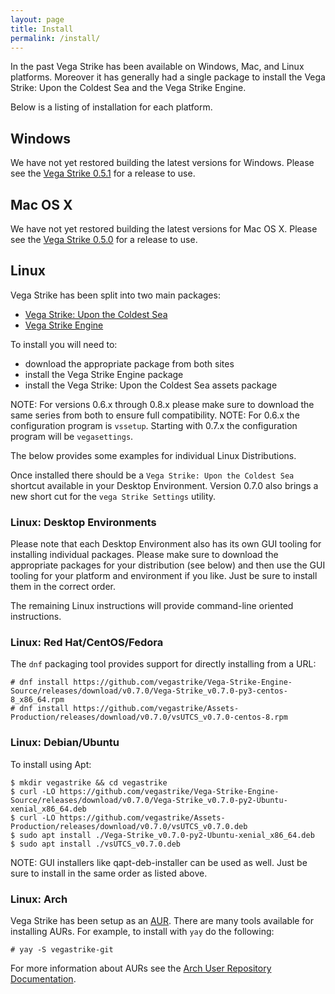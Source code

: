 ```yaml
---
layout: page
title: Install
permalink: /install/
---
```


In the past Vega Strike has been available on Windows, Mac, and Linux platforms. Moreover it has generally had a single package to install the Vega Strike: Upon the Coldest Sea and the Vega Strike Engine.

Below is a listing of installation for each platform.

## Windows

We have not yet restored building the latest versions for Windows.
Please see the [Vega Strike 0.5.1](https://sourceforge.net/projects/vegastrike/files/vegastrike/0.5.1/) for a release to use.

## Mac OS X

We have not yet restored building the latest versions for Mac OS X.
Please see the [Vega Strike 0.5.0](https://sourceforge.net/projects/vegastrike/files/vegastrike/0.5.0/) for a release to use.

## Linux

Vega Strike has been split into two main packages:
- [Vega Strike: Upon the Coldest Sea](https://github.com/vegastrike/Assets-Production/releases)
- [Vega Strike Engine](https://github.com/vegastrike/Vega-Strike-Engine-Source/releases)

To install you will need to:
- download the appropriate package from both sites 
- install the Vega Strike Engine package
- install the Vega Strike: Upon the Coldest Sea assets package

NOTE: For versions 0.6.x through 0.8.x please make sure to download the same series from both to ensure full compatibility.
NOTE: For 0.6.x the configuration program is `vssetup`. Starting with 0.7.x the configuration program will be `vegasettings`.

The below provides some examples for individual Linux Distributions.

Once installed there should be a `Vega Strike: Upon the Coldest Sea` shortcut available in your Desktop Environment.
Version 0.7.0 also brings a new short cut for the `vega Strike Settings` utility.

### Linux: Desktop Environments

Please note that each Desktop Environment also has its own GUI tooling for installing individual packages.
Please make sure to download the appropriate packages for your distribution (see below) and then use the GUI tooling for your
platform and environment if you like. Just be sure to install them in the correct order.

The remaining Linux instructions will provide command-line oriented instructions.

### Linux: Red Hat/CentOS/Fedora

The `dnf` packaging tool provides support for directly installing from a URL:

	# dnf install https://github.com/vegastrike/Vega-Strike-Engine-Source/releases/download/v0.7.0/Vega-Strike_v0.7.0-py3-centos-8_x86_64.rpm
	# dnf install https://github.com/vegastrike/Assets-Production/releases/download/v0.7.0/vsUTCS_v0.7.0-centos-8.rpm

### Linux: Debian/Ubuntu

To install using Apt:

	$ mkdir vegastrike && cd vegastrike
	$ curl -LO https://github.com/vegastrike/Vega-Strike-Engine-Source/releases/download/v0.7.0/Vega-Strike_v0.7.0-py2-Ubuntu-xenial_x86_64.deb
	$ curl -LO https://github.com/vegastrike/Assets-Production/releases/download/v0.7.0/vsUTCS_v0.7.0.deb
	$ sudo apt install ./Vega-Strike_v0.7.0-py2-Ubuntu-xenial_x86_64.deb
	$ sudo apt install ./vsUTCS_v0.7.0.deb

NOTE: GUI installers like qapt-deb-installer can be used as well. Just be sure to install in the same order as listed above.

### Linux: Arch

Vega Strike has been setup as an [AUR](https://aur.archlinux.org/packages/?O=0&K=vegastrike). There are many tools available for installing AURs. For example, to install with `yay` do the following:

	# yay -S vegastrike-git

For more information about AURs see the [Arch User Repository Documentation](https://wiki.archlinux.org/index.php/Arch_User_Repository).
